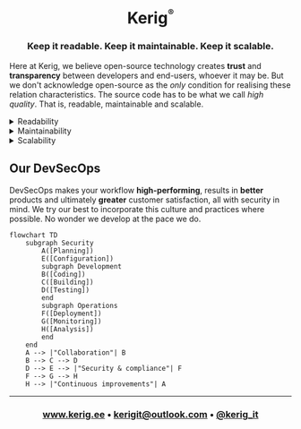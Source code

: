 <h1 align="center">Kerig<sup><sup><sub>&#174;</sub></sup></sup></h1>

<h3 align="center">Keep it readable. Keep it maintainable. Keep it scalable.</h3>

Here at Kerig, we believe open-source technology creates <b>trust</b> and <b>transparency</b> between developers and end-users, whoever it may be. But we don't acknowledge open-source as the *only* condition for realising these relation characteristics. The source code has to be what we call <i>high quality</i>. That is, readable, maintainable and scalable.

<details>
	<summary>Readability</summary>
	<p>
		<blockquote>
			<h3>Keep it readable.</h3>
		</blockquote>
		<p>Source code readability is one of the most influential factors contributing to a project's success or failure&#8212;especially in the subtext of a company, where time is often money. Good source code readability means <i>anyone</i> proficient with the language concerned can draw a <b>concise</b> and <b>clear</b> picture of what any given chunk of code does <i>without</i> any additional context.</p>
	</p>
</details>

<details>
	<summary>Maintainability</summary>
	<p>
		<blockquote>
			<h3>Keep it maintainable.</h3>
		</blockquote>
		<p>Source code maintainability is just as important as source code readability. Source code maintainability refers to how easy it is to keep your project's development pace at the <i>utmost</i>. Maintainable source code can change according to the project's needs as quickly as the project changes, with as little hassle as possible.</p>
	</p>
</details>

<details>
	<summary>Scalability</summary>
	<p>
		<blockquote>
			<h3>Keep it scalable.</h3>
		</blockquote>
		<p>In a nutshell, scalable source code defines how easily and quickly a project can scale up. Scalable source code is written with scalability in mind from the very beginning. Overall it means that you don't have to scrap all of your source code just because the project needs to scale up and the current source code can't.</p>
	</p>
</details>

## Our DevSecOps

DevSecOps makes your workflow <b>high-performing</b>, results in <b>better</b> products and ultimately <b>greater</b> customer satisfaction, all with security in mind. We try our best to incorporate this culture and practices where possible. No wonder we develop at the pace we do.

```mermaid
flowchart TD
	subgraph Security
		A([Planning])
		E([Configuration])
		subgraph Development
		B([Coding])
		C([Building])
		D([Testing])
		end
		subgraph Operations
		F([Deployment])
		G([Monitoring])
		H([Analysis])
		end
	end
	A --> |"Collaboration"| B
	B --> C --> D
	D --> E --> |"Security & compliance"| F
	F --> G --> H
	H --> |"Continuous improvements"| A
```

---

<h3 align="center"><a href="https://kerig.ee" target="_blank">www.kerig.ee</a> &#8226; <a href="mailto:kerigit@outlook.com" target="_blank">kerigit@outlook.com</a> &#8226; <a href="https://twitter.com/kerig_it" target="_blank">@kerig_it</a></h3>
